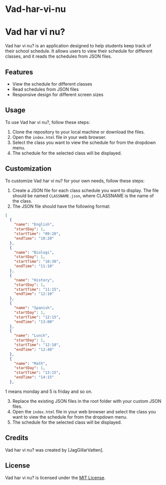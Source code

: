 # Vad-har-vi-nu
# Vad har vi nu?

Vad har vi nu? is an application designed to help students keep track of their school schedule. It allows users to view their schedule for different classes, and it reads the schedules from JSON files.

## Features

- View the schedule for different classes
- Read schedules from JSON files
- Responsive design for different screen sizes

## Usage

To use Vad har vi nu?, follow these steps:

1. Clone the repository to your local machine or download the files.
2. Open the `index.html` file in your web browser.
3. Select the class you want to view the schedule for from the dropdown menu.
4. The schedule for the selected class will be displayed.

## Customization

To customize Vad har vi nu? for your own needs, follow these steps:

1. Create a JSON file for each class schedule you want to display. The file should be named `CLASSNAME.json`, where CLASSNAME is the name of the class.
2. The JSON file should have the following format:

```json
[
  {
    "name": "English",
    "startDay": 1,
    "startTime": "09:20",
    "endTime": "10:20"
  },
  {
    "name": "Biologi",
    "startDay": 1,
    "startTime": "10:30",
    "endTime": "11:10"
  },
  {
    "name": "History",
    "startDay": 1,
    "startTime": "11:15",
    "endTime": "12:10"
  },
  {
    "name": "Spanish",
    "startDay": 1,
    "startTime": "12:15",
    "endTime": "13:00"
  },
  {
    "name": "Lunch",
    "startDay": 1,
    "startTime": "12:10",
    "endTime": "12:40"
  },
  {
    "name": "Math",
    "startDay": 1,
    "startTime": "13:15",
    "endTime": "14:15"
  },
```

1 means monday and 5 is friday and so on.

3. Replace the existing JSON files in the root folder with your custom JSON files.
4. Open the `index.html` file in your web browser and select the class you want to view the schedule for from the dropdown menu.
5. The schedule for the selected class will be displayed.

## Credits

Vad har vi nu? was created by [JagGillarVatten].

## License

Vad har vi nu? is licensed under the [MIT License](https://opensource.org/licenses/MIT).

